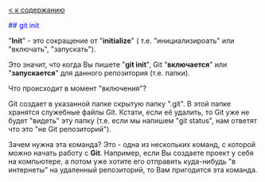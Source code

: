 [ < к содержанию](./readme.md)

<span style="color:blue"> ## git init


"**Init**" - это сокращение от "**initialize**" ( т.е. "инициализироать" или "включать", "запускать").

Это значит, что когда Вы пишете "**git init**", Git "**включается**" или "**запускается**" для данного репозитория (т.е. папки).

Что происходит в момент "включения"?

Git создает в указанной папке скрытую папку ".git". В этой папке хранятся служебные файлы Git. Кстати, если её удалить, то Git уже не будет "видеть" эту папку (т.е. если мы напишем "git status", нам ответят что это "не Git репозиторий").

Зачем нужна эта команда? Это - одна из нескольких команд, с которой можно начать работу с **Git**. Например, если Вы создаете проект у себя на компьютере, а потом уже хотите его отправить куда-нибудь "в интернеты" на удаленный репозиторий, то Вам пригодится эта команда.